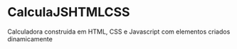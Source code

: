 # CalculaJSHTMLCSS
Calculadora construida em HTML, CSS e Javascript com elementos criados dinamicamente
